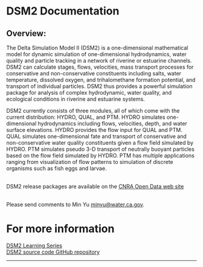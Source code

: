 # DSM2 Documentation


## Overview:

The Delta Simulation Model II (DSM2) is a one-dimensional mathematical
model for dynamic simulation of one-dimensional hydrodynamics, water
quality and particle tracking in a network of riverine or estuarine
channels. DSM2 can calculate stages, flows, velocities, mass transport
processes for conservative and non-conservative constituents including
salts, water temperature, dissolved oxygen, and trihalomethane formation
potential, and transport of individual particles. DSM2 thus provides a
powerful simulation package for analysis of complex hydrodynamic, water
quality, and ecological conditions in riverine and estuarine systems.

DSM2 currently consists of three modules, all of which come with the
current distribution: HYDRO, QUAL, and PTM. HYDRO simulates
one-dimensional hydrodynamics including flows, velocities, depth, and
water surface elevations. HYDRO provides the flow input for QUAL and
PTM. QUAL simulates one-dimensional fate and transport of conservative
and non-conservative water quality constituents given a flow field
simulated by HYDRO. PTM simulates pseudo 3-D transport of neutrally
buoyant particles based on the flow field simulated by HYDRO. PTM has
multiple applications ranging from visualization of flow patterns to
simulation of discrete organisms such as fish eggs and larvae.<BR><BR>

DSM2 release packages are available on the [CNRA Open Data web site](https://data.cnra.ca.gov/dataset/dsm2)<BR><BR>

Please send comments to Min Yu
<a href="mailto:minyu@water.ca.gov"
rel="nofollow">minyu@water.ca.gov</a>.

# For more information
[DSM2 Learning Series](https://cadwrdeltamodeling.github.io/dsm2/dsm2_learning_series/)<BR>
[DSM2 source code GitHub repository](https://github.com/CADWRDeltaModeling/dsm2)

------------------------------------------------------------------------
